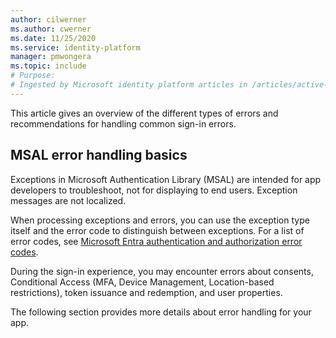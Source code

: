 ```yaml
---
author: cilwerner
ms.author: cwerner
ms.date: 11/25/2020
ms.service: identity-platform
manager: pmwongera
ms.topic: include
# Purpose:
# Ingested by Microsoft identity platform articles in /articles/active-directory/develop/* that document the error handling intro for the different platforms.
---
```

This article gives an overview of the different types of errors and recommendations for handling common sign-in errors.

## MSAL error handling basics

Exceptions in Microsoft Authentication Library (MSAL) are intended for app developers to troubleshoot, not for displaying to end users. Exception messages are not localized.

When processing exceptions and errors, you can use the exception type itself and the error code to distinguish between exceptions. For a list of error codes, see [Microsoft Entra authentication and authorization error codes](../../reference-error-codes.md).

During the sign-in experience, you may encounter errors about consents, Conditional Access (MFA, Device Management, Location-based restrictions), token issuance and redemption, and user properties.

The following section provides more details about error handling for your app.

